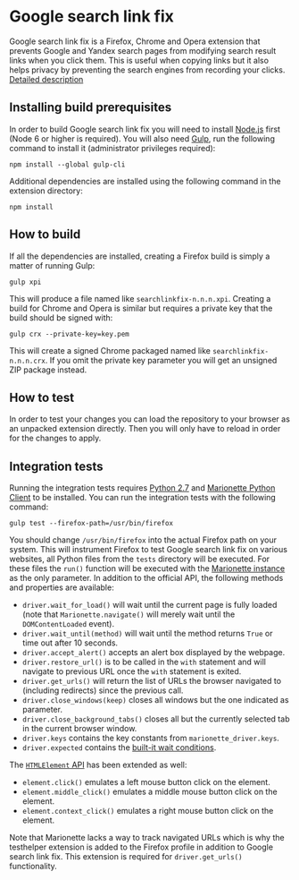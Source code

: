Google search link fix
=============================

Google search link fix is a Firefox, Chrome and Opera extension that prevents Google and Yandex search pages from modifying search result links when you click them. This is useful when copying links but it also helps privacy by preventing the search engines from recording your clicks. [Detailed description](https://palant.de/2011/11/28/google-yandex-search-link-fix)

Installing build prerequisites
------------------------------

In order to build Google search link fix you will need to install [Node.js](https://nodejs.org/) first (Node 6 or higher is required). You will also need [Gulp](http://gulpjs.com/), run the following command to install it (administrator privileges required):

    npm install --global gulp-cli

Additional dependencies are installed using the following command in the extension directory:

    npm install

How to build
------------

If all the dependencies are installed, creating a Firefox build is simply a matter of running Gulp:

    gulp xpi

This will produce a file named like `searchlinkfix-n.n.n.xpi`. Creating a build for Chrome and Opera is similar but requires a private key that the build should be signed with:

    gulp crx --private-key=key.pem

This will create a signed Chrome packaged named like `searchlinkfix-n.n.n.crx`. If you omit the private key parameter you will get an unsigned ZIP package instead.

How to test
-----------

In order to test your changes you can load the repository to your browser as an unpacked extension directly. Then you will only have to reload in order for the changes to apply.

Integration tests
-----------------

Running the integration tests requires [Python 2.7](https://www.python.org/downloads/) and [Marionette Python Client](http://marionette-client.readthedocs.io/en/latest/basics.html#getting-the-client) to be installed. You can run the integration tests with the following command:

    gulp test --firefox-path=/usr/bin/firefox

You should change `/usr/bin/firefox` into the actual Firefox path on your system. This will instrument Firefox to test Google search link fix on various websites, all Python files from the `tests` directory will be executed. For these files the `run()` function will be executed with the [Marionette instance](http://marionette-client.readthedocs.io/en/latest/reference.html#marionette) as the only parameter. In addition to the official API, the following methods and properties are available:

* `driver.wait_for_load()` will wait until the current page is fully loaded (note that `Marionette.navigate()` will merely wait until the `DOMContentLoaded` event).
* `driver.wait_until(method)` will wait until the method returns `True` or time out after 10 seconds.
* `driver.accept_alert()` accepts an alert box displayed by the webpage.
* `driver.restore_url()` is to be called in the `with` statement and will navigate to previous URL once the `with` statement is exited.
* `driver.get_urls()` will return the list of URLs the browser navigated to (including redirects) since the previous call.
* `driver.close_windows(keep)` closes all windows but the one indicated as parameter.
* `driver.close_background_tabs()` closes all but the currently selected tab in the current browser window.
* `driver.keys` contains the key constants from `marionette_driver.keys`.
* `driver.expected` contains the [built-it wait conditions](http://marionette-client.readthedocs.io/en/latest/reference.html#module-marionette_driver.expected).

The [`HTMLElement` API](http://marionette-client.readthedocs.io/en/latest/reference.html#htmlelement) has been extended as well:

* `element.click()` emulates a left mouse button click on the element.
* `element.middle_click()` emulates a middle mouse button click on the element.
* `element.context_click()` emulates a right mouse button click on the element.

Note that Marionette lacks a way to track navigated URLs which is why the testhelper extension is added to the Firefox profile in addition to Google search link fix. This extension is required for `driver.get_urls()` functionality.

